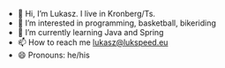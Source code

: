 - 👋 Hi, I’m Lukasz. I live in Kronberg/Ts.
- 👀 I’m interested in programming, basketball, bikeriding
- 🌱 I’m currently learning Java and Spring
- 📫 How to reach me lukasz@lukspeed.eu
- 😄 Pronouns: he/his
